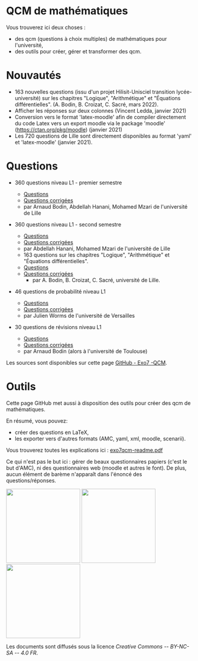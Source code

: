 
QCM de mathématiques
====================


Vous trouverez ici deux choses :

* des qcm (questions à choix multiples) de mathématiques pour l'université,
* des outils pour créer, gérer et transformer des qcm.

Nouvautés
=========

* 163 nouvelles questions (issu d'un projet Hilisit-Unisciel transition lycée-université) sur les chapitres "Logique", "Arithmétique" et "Équations différentielles". (A. Bodin, B. Croizat, C. Sacré, mars 2022).
* Afficher les réponses sur deux colonnes (Vincent Ledda, janvier 2021)
* Conversion vers le format 'latex-moodle' afin de compiler directement du code Latex vers un export moodle via le package 'moodle' (https://ctan.org/pkg/moodle) (janvier 2021)
* Les 720 questions de Lille sont directement disponibles au format 'yaml' et 'latex-moodle' (janvier 2021).

Questions
=========

* 360 questions niveau L1 - premier semestre
  - [Questions](https://github.com/exo7math/qcm-exo7/blob/master/questions-lille-1/qcm-lille-1.pdf)
  - [Questions corrigées](https://github.com/exo7math/qcm-exo7/blob/master/questions-lille-1/qcm-lille-1-correc.pdf)
  - par Arnaud Bodin, Abdellah Hanani, Mohamed Mzari de l'université de Lille

* 360 questions niveau L1 - second semestre
  - [Questions](https://github.com/exo7math/qcm-exo7/blob/master/questions-lille-2/qcm-lille-2.pdf)
  - [Questions corrigées](https://github.com/exo7math/qcm-exo7/blob/master/questions-lille-2/qcm-lille-2-correc.pdf)
  - par Abdellah Hanani, Mohamed Mzari de l'université de Lille

  * 163 questions sur les chapitres "Logique", "Arithmétique" et "Équations différentielles". 
   - [Questions](https://github.com/exo7math/qcm-exo7/blob/master/questions-hilisit/qcm-hilisit.pdf)
  - [Questions corrigées](https://github.com/exo7math/qcm-exo7/blob/master/questions-hilisit/qcm-hilisit.pdf)   
    - par A. Bodin, B. Croizat, C. Sacré, université de Lille.

* 46 questions de probabilité niveau L1
  - [Questions](https://github.com/exo7math/qcm-exo7/blob/master/questions-probabilites-worms/qcm-worms.pdf)
  - [Questions corrigées](https://github.com/exo7math/qcm-exo7/blob/master/questions-probabilites-worms/qcm-worms-correc.pdf)
  - par Julien Worms de l'université de Versailles

* 30 questions de révisions niveau L1
  - [Questions](https://github.com/exo7math/qcm-exo7/blob/master/questions-arnaud/qcm-arnaud.pdf)
  - [Questions corrigées](https://github.com/exo7math/qcm-exo7/blob/master/questions-arnaud/qcm-arnaud-correc.pdf)
  - par Arnaud Bodin (alors à l'université de Toulouse)

Les sources sont disponibles sur cette page 
[GitHub - Exo7 -QCM](https://github.com/exo7math/qcm-exo7 "github.com/exo7math/qcm-exo7").



Outils
======

Cette page GitHub met aussi à disposition des outils pour créer des qcm de mathématiques.

En résumé, vous pouvez:
  * créer des questions en LaTeX,
  * les exporter vers d'autres formats (AMC, yaml, xml, moodle, scenarii).

Vous trouverez toutes les explications ici :
[exo7qcm-readme.pdf](https://github.com/exo7math/qcm-exo7/blob/master/exo7qcm-readme.pdf)

Ce qui n'est pas le but ici : gérer de beaux questionnaires papiers (c'est le but d'AMC), ni des questionnaires web (moodle et autres le font). De plus, aucun élément de barème n'apparaît dans l'énoncé des questions/réponses. 


<img src="Exo7.png" height="200">
<img src="logo-unisciel.png" height="200">
<img src="ulnom_300.png" height="200">

Les documents sont diffusés sous la licence *Creative Commons -- BY-NC-SA -- 4.0 FR*.


